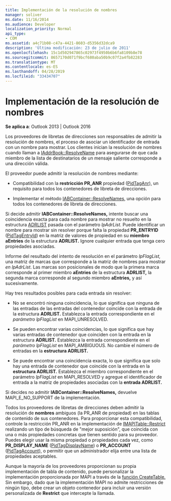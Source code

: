 ```yaml
---
title: Implementación de la resolución de nombres
manager: soliver
ms.date: 11/16/2014
ms.audience: Developer
localization_priority: Normal
api_type:
- COM
ms.assetid: a4c71b08-c47a-4421-8603-d5356d32dca9
description: 'Última modificación: 23 de julio de 2011'
ms.openlocfilehash: 15c1d502947865c02973f4950b6b6fa8109b8e78
ms.sourcegitcommit: 8657170d071f9bcf680aba50b9c07f2a4fb82283
ms.translationtype: MT
ms.contentlocale: es-ES
ms.lasthandoff: 04/28/2019
ms.locfileid: "33434707"
---
```

# <a name="implementing-name-resolution"></a>Implementación de la resolución de nombres

  
  
**Se aplica a**: Outlook 2013 | Outlook 2016 
  
Los proveedores de libretas de direcciones son responsables de admitir la resolución de nombres, el proceso de asociar un identificador de entrada con un nombre para mostrar. Los clientes inician la resolución de nombres cuando llaman a [IAddrBook::ResolveName](iaddrbook-resolvename.md) para asegurarse de que cada miembro de la lista de destinatarios de un mensaje saliente corresponde a una dirección válida. 
  
El proveedor puede admitir la resolución de nombres mediante:
  
- Compatibilidad con la **restricción PR_ANR** propiedad ([PidTagAnr](pidtaganr-canonical-property.md)), un requisito para todos los contenedores de libreta de direcciones.
    
- Implementar el método [IABContainer::ResolveNames,](iabcontainer-resolvenames.md) una opción para todos los contenedores de libreta de direcciones. 
    
Si decide admitir **IABContainer::ResolveNames,** intente buscar una coincidencia exacta para cada nombre para mostrar no resuelto en la estructura [ADRLIST](adrlist.md) pasada con el parámetro _lpAdrList._ Puede identificar un nombre para mostrar sin resolver porque falta la propiedad **PR_ENTRYID** ([PidTagEntryId](pidtagentryid-canonical-property.md)) en la matriz de valores de propiedad en su **miembro aEntries** de la estructura **ADRLIST.** Ignore cualquier entrada que tenga cero propiedades asociadas. 
  
Informe del resultado del intento de resolución en el parámetro  _lpFlagList,_ una matriz de marcas que corresponde a la matriz de nombres para mostrar  _en lpAdrList_. Las marcas son posicionales de modo que la primera marca corresponde al primer miembro **aEntries** de la estructura **ADRLIST,** la segunda marca corresponde al segundo miembro **aEntries,** y así sucesivamente. 
  
Hay tres resultados posibles para cada entrada sin resolver:
  
- No se encontró ninguna coincidencia, lo que significa que ninguna de las entradas de las entradas del contenedor coincide con la entrada de la estructura **ADRLIST.** Establezca la entrada correspondiente en el  _parámetro lpFlagList_ en MAPI_UNRESOLVED. 
    
- Se pueden encontrar varias coincidencias, lo que significa que hay varias entradas de contenedor que coinciden con la entrada en la estructura **ADRLIST.** Establezca la entrada correspondiente en el  _parámetro lpFlagList_ en MAPI_AMBIGUOUS. No cambie el número de entradas en la **estructura ADRLIST.** 
    
- Se puede encontrar una coincidencia exacta, lo que significa que solo hay una entrada de contenedor que coincide con la entrada en la **estructura ADRLIST.** Establezca el miembro correspondiente en el parámetro _lpFlagList_ en MAPI_RESOLVED y agregue el identificador de entrada a la matriz de propiedades asociadas con la **entrada ADRLIST.** 
    
Si decides no admitir **IABContainer::ResolveNames,** devuelve MAPI_E_NO_SUPPORT de la implementación.
  
Todos los proveedores de libretas de direcciones deben admitir la resolución de **nombres** ambiguos (la PR_ANR de propiedad) en las tablas de contenido de sus contenedores. Para proporcionar esta compatibilidad, controle la restricción PR_ANR en la implementación de [IMAPITable::Restrict](imapitable-restrict.md) realizando un tipo de búsqueda de "mejor suposición", que coincida con una o más propiedades concretas que tienen sentido para su proveedor. Puedes elegir usar la misma propiedad o propiedades cada vez, como **PR_DISPLAY_NAME** ([PidTagDisplayName](pidtagdisplayname-canonical-property.md)) o **PR_ACCOUNT** ([PidTagAccount](pidtagaccount-canonical-property.md)), o permitir que un administrador elija entre una lista de propiedades aceptables. 
  
Aunque la mayoría de los proveedores proporcionan su propia implementación de tabla de contenido, puede personalizar la implementación proporcionada por MAPI a través de la [función CreateTable.](createtable.md) Sin embargo, dado que la implementación MAPI no admite restricciones de ningún tipo, debe crear un objeto contenedor para incluir una versión personalizada de **Restrict** que intercepte la llamada. 
  


